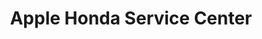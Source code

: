---
title: "Apple Honda Service Center"
url: /riverhead/apple-honda-service-center/
shop: car repair
---